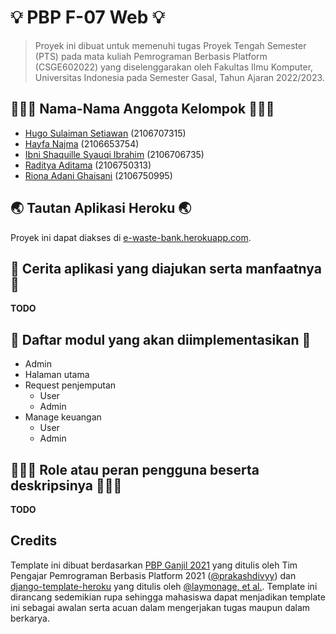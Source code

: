 # 💡 PBP F-07 Web 💡
> Proyek ini dibuat untuk memenuhi tugas Proyek Tengah Semester (PTS)
> pada mata kuliah Pemrograman Berbasis Platform (CSGE602022) yang
> diselenggarakan oleh Fakultas Ilmu Komputer, Universitas Indonesia
> pada Semester Gasal, Tahun Ajaran 2022/2023.

## 👩🏻‍💻 Nama-Nama Anggota Kelompok 🧑🏻‍💻
- [Hugo Sulaiman Setiawan](https://github.com/hugo-setiawan) (2106707315)
- [Hayfa Najma](https://github.com/HayfaNajma07) (2106653754)
- [Ibni Shaquille Syauqi Ibrahim](https://github.com/IbniShaquille) (2106706735)
- [Raditya Aditama](https://github.com/ratama98) (2106750313)
- [Riona Adani Ghaisani](https://github.com/rionadani) (2106750995)

## 🌏 Tautan Aplikasi Heroku 🌏
Proyek ini dapat diakses di [e-waste-bank.herokuapp.com](https://e-waste-bank.herokuapp.com/).

## 📃 Cerita aplikasi yang diajukan serta manfaatnya 📃
**TODO**

## 👥 Daftar modul yang akan diimplementasikan 👥
- Admin
- Halaman utama
- Request penjemputan
  - User
  - Admin
- Manage keuangan
  - User
  - Admin

## 👩🏻‍💻 Role atau peran pengguna beserta deskripsinya 👩🏻‍💻
**TODO**

## Credits

Template ini dibuat berdasarkan [PBP Ganjil 2021](https://gitlab.com/PBP-2021/pbp-lab) yang ditulis oleh Tim Pengajar Pemrograman Berbasis Platform 2021 ([@prakashdivyy](https://gitlab.com/prakashdivyy)) dan [django-template-heroku](https://github.com/laymonage/django-template-heroku) yang ditulis oleh [@laymonage, et al.](https://github.com/laymonage). Template ini dirancang sedemikian rupa sehingga mahasiswa dapat menjadikan template ini sebagai awalan serta acuan dalam mengerjakan tugas maupun dalam berkarya.
